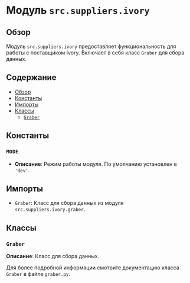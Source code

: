# Модуль `src.suppliers.ivory`

## Обзор

Модуль `src.suppliers.ivory` предоставляет функциональность для работы с поставщиком Ivory. Включает в себя класс `Graber` для сбора данных.

## Содержание

- [Обзор](#обзор)
- [Константы](#константы)
- [Импорты](#импорты)
- [Классы](#классы)
    - [`Graber`](#graber)

## Константы

### `MODE`
  - **Описание**: Режим работы модуля. По умолчанию установлен в `'dev'`.

## Импорты
   - `Graber`: Класс для сбора данных из модуля `src.suppliers.ivory.graber`.

## Классы

### `Graber`

**Описание**: Класс для сбора данных.

Для более подробной информации смотрите документацию класса `Graber` в файле `graber.py`.